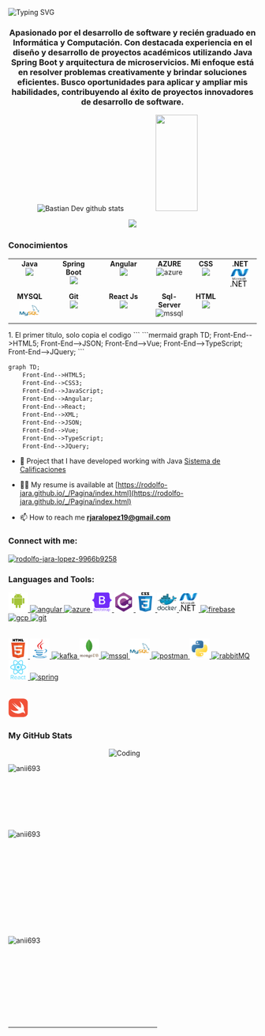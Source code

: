 

<!--
**rodolfo-jara/rodolfo-jara** is a ✨ _special_ ✨ repository because its `README.md` (this file) appears on your GitHub profile.

Here are some ideas to get you started:

- 🔭 I’m currently working on ...
- 🌱 I’m currently learning ...
- 👯 I’m looking to collaborate on ...
- 🤔 I’m looking for help with ...
- 💬 Ask me about ...
- 📫 How to reach me: ...
- 😄 Pronouns: ...
- ⚡ Fun fact: ...
-->
 ![Typing SVG](https://readme-typing-svg.herokuapp.com/?color=02D9F7FF&size=35&center=true&vCenter=true&width=1000&lines=Hello!:Soy+Rodolfo+Jara)
<h3 align="center">Apasionado por el desarrollo de software y recién graduado en Informática y Computación. Con destacada experiencia en el diseño y desarrollo de proyectos académicos utilizando Java Spring Boot y arquitectura de microservicios. Mi enfoque está en resolver problemas creativamente y brindar soluciones eficientes. Busco oportunidades para aplicar y ampliar mis habilidades, contribuyendo al éxito de proyectos innovadores de desarrollo de software.</h3>

<div align="center">  
  <img width="49%" height="195px" src="https://github-readme-stats.vercel.app/api?username=rodolfo-jara&show_icons=true&count_private=true&hide_border=true&title_color=02D9F7FF&icon_color=02D9F7FF&text_color=c9d1d9&bg_color=0d1117" alt="Bastian Dev github stats" /> 
  
  <img width="41%" height="195px" src="https://github-readme-stats.vercel.app/api/top-langs/?username=rodolfo-jara&layout=compact&hide_border=true&title_color=02D9F7FF&text_color=02D9F7FF&bg_color=0d1117" />
</div> 

<p align="center">
 <img  src="https://github-readme-streak-stats.herokuapp.com?user=rodolfo-jara&theme=tokyonight_duo&hide_border=true"
</p>

<h3 align="left">Conocimientos</h3>
<table width="320px">
    <tbody>
        <tr valign="top">
            <td width="100px" align="center">
            <span><strong>Java</strong></span><br>
            <img height="32" src="https://cdn.jsdelivr.net/gh/devicons/devicon/icons/java/java-original.svg">
            </td>
         <td width="120px" align="center">
            <span><strong>Spring Boot</strong></span><br>
            <img height="32px" src="https://cdn.jsdelivr.net/gh/devicons/devicon/icons/spring/spring-original.svg">
            </td>
            <td width="80px" align="center">
            <span><strong>Angular</strong></span><br>
            <img height="32" src="https://cdn.jsdelivr.net/gh/devicons/devicon/icons/angularjs/angularjs-original.svg" />
            </td>
            <td width="80px" align="center">
            <span><strong>AZURE</strong></span><br>
            <img src="https://www.vectorlogo.zone/logos/microsoft_azure/microsoft_azure-icon.svg" alt="azure" width="40" height="40"/>
            </td>
            <td width="80px" align="center">
            <span><strong>CSS</strong></span><br>
            <img height="32px" src="https://cdn.jsdelivr.net/gh/devicons/devicon/icons/css3/css3-original.svg">
            </td>
           <td width="80px" align="center">
            <span><strong>.NET</strong></span><br>
            <img src="https://raw.githubusercontent.com/devicons/devicon/master/icons/dot-net/dot-net-original-wordmark.svg" alt="dotnet" width="40" height="40"/> 
            </td> 
        </tr>
        <tr valign="top">
           <td width="100px" align="center">
            <span><strong>MYSQL</strong></span><br>
            <img src="https://raw.githubusercontent.com/devicons/devicon/master/icons/mysql/mysql-original-wordmark.svg" alt="mysql" width="40" height="40"/>
            </td>
            <td width="80px" align="center">
            <span><strong>Git</strong></span><br>
            <img height="32px" src="https://cdn.jsdelivr.net/gh/devicons/devicon/icons/git/git-plain.svg">
            </td>
            <td width="150px" align="center">
            <span><strong>React Js</strong></span><br>
            <img height="32px" src="https://cdn.jsdelivr.net/gh/devicons/devicon/icons/react/react-original.svg">
            </td>
            <td width="80px" align="center">
            <span><strong>Sql-Server</strong></span><br>
            <img src="https://www.svgrepo.com/show/303229/microsoft-sql-server-logo.svg" alt="mssql" width="40" height="40"/>
            </td>
             <td width="80px" align="center">
            <span><strong>HTML</strong></span><br>
            <img height="32" src="https://cdn.jsdelivr.net/gh/devicons/devicon/icons/html5/html5-original.svg">
            </td>
        </tr>
    </tbody>
</table>
1. El primer titulo, solo copia el codigo
```
```mermaid
graph TD;
    Front-End-->HTML5;
    Front-End-->JSON;
    Front-End-->Vue;
    Front-End-->TypeScript;
    Front-End-->JQuery;
   ```

```mermaid
graph TD;
    Front-End-->HTML5;
    Front-End-->CSS3;
    Front-End-->JavaScript;
    Front-End-->Angular;
    Front-End-->React;
    Front-End-->XML;
    Front-End-->JSON;
    Front-End-->Vue;
    Front-End-->TypeScript;
    Front-End-->JQuery;
   ```
- 🔭 Project that I have developed working with Java [Sistema de Calificaciones](https://github.com/Rodolfo-Jara/ProyectoSistemaDeCalificaciones)

- 👨‍💻 My resume is available at [https://rodolfo-jara.github.io/_/Pagina/index.html](https://rodolfo-jara.github.io/_/Pagina/index.html)

- 📫 How to reach me **rjaralopez19@gmail.com**

<h3 align="left">Connect with me:</h3>
<p align="left">
<a href="https://linkedin.com/in/rodolfo-jara-lopez-9966b9258" target="blank"><img align="center" src="https://raw.githubusercontent.com/rahuldkjain/github-profile-readme-generator/master/src/images/icons/Social/linked-in-alt.svg" alt="rodolfo-jara-lopez-9966b9258" height="30" width="40" /></a>
</p>

<h3 align="left">Languages and Tools:</h3>
<p align="left"> <a href="https://developer.android.com" target="_blank" rel="noreferrer"> <img src="https://raw.githubusercontent.com/devicons/devicon/master/icons/android/android-original-wordmark.svg" alt="android" width="40" height="40"/> </a> <a href="https://angular.io" target="_blank" rel="noreferrer"> <img src="https://angular.io/assets/images/logos/angular/angular.svg" alt="angular" width="40" height="40"/> </a> <a href="https://azure.microsoft.com/en-in/" target="_blank" rel="noreferrer"> <img src="https://www.vectorlogo.zone/logos/microsoft_azure/microsoft_azure-icon.svg" alt="azure" width="40" height="40"/> </a> <a href="https://getbootstrap.com" target="_blank" rel="noreferrer"> <img src="https://raw.githubusercontent.com/devicons/devicon/master/icons/bootstrap/bootstrap-plain-wordmark.svg" alt="bootstrap" width="40" height="40"/> </a> <a href="https://www.w3schools.com/cs/" target="_blank" rel="noreferrer"> <img src="https://raw.githubusercontent.com/devicons/devicon/master/icons/csharp/csharp-original.svg" alt="csharp" width="40" height="40"/> </a> <a href="https://www.w3schools.com/css/" target="_blank" rel="noreferrer"><img src="https://raw.githubusercontent.com/devicons/devicon/master/icons/css3/css3-original-wordmark.svg" alt="css3" width="40" height="40"/> </a> <a href="https://www.docker.com/" target="_blank" rel="noreferrer"> <img src="https://raw.githubusercontent.com/devicons/devicon/master/icons/docker/docker-original-wordmark.svg" alt="docker" width="40" height="40"/> </a> <a href="https://dotnet.microsoft.com/" target="_blank" rel="noreferrer"> <img src="https://raw.githubusercontent.com/devicons/devicon/master/icons/dot-net/dot-net-original-wordmark.svg" alt="dotnet" width="40" height="40"/> </a> <a href="https://firebase.google.com/" target="_blank" rel="noreferrer"> <img src="https://www.vectorlogo.zone/logos/firebase/firebase-icon.svg" alt="firebase" width="40" height="40"/> </a> <a href="https://cloud.google.com" target="_blank" rel="noreferrer"> <img src="https://www.vectorlogo.zone/logos/google_cloud/google_cloud-icon.svg" alt="gcp" width="40" height="40"/> </a> <a href="https://git-scm.com/" target="_blank" rel="noreferrer"> <img src="https://www.vectorlogo.zone/logos/git-scm/git-scm-icon.svg" alt="git" width="40" height="40"/> </a> <a href="https://www.w3.org/html/" target="_blank" rel="noreferrer"><br><br><br><img src="https://raw.githubusercontent.com/devicons/devicon/master/icons/html5/html5-original-wordmark.svg" alt="html5" width="40" height="40"/> </a> <a href="https://www.java.com" target="_blank" rel="noreferrer"> <img src="https://raw.githubusercontent.com/devicons/devicon/master/icons/java/java-original.svg" alt="java" width="40" height="40"/> </a> <a href="https://kafka.apache.org/" target="_blank" rel="noreferrer"> <img src="https://www.vectorlogo.zone/logos/apache_kafka/apache_kafka-icon.svg" alt="kafka" width="40" height="40"/> </a> <a href="https://www.mongodb.com/" target="_blank" rel="noreferrer"> <img src="https://raw.githubusercontent.com/devicons/devicon/master/icons/mongodb/mongodb-original-wordmark.svg" alt="mongodb" width="40" height="40"/> </a> <a href="https://www.microsoft.com/en-us/sql-server" target="_blank" rel="noreferrer"> <img src="https://www.svgrepo.com/show/303229/microsoft-sql-server-logo.svg" alt="mssql" width="40" height="40"/> </a> <a href="https://www.mysql.com/" target="_blank" rel="noreferrer"> <img src="https://raw.githubusercontent.com/devicons/devicon/master/icons/mysql/mysql-original-wordmark.svg" alt="mysql" width="40" height="40"/> </a> <a href="https://postman.com" target="_blank" rel="noreferrer"> <img src="https://www.vectorlogo.zone/logos/getpostman/getpostman-icon.svg" alt="postman" width="40" height="40"/> </a> <a href="https://www.python.org" target="_blank" rel="noreferrer"> <img src="https://raw.githubusercontent.com/devicons/devicon/master/icons/python/python-original.svg" alt="python" width="40" height="40"/> </a> <a href="https://www.rabbitmq.com" target="_blank" rel="noreferrer"> <img src="https://www.vectorlogo.zone/logos/rabbitmq/rabbitmq-icon.svg" alt="rabbitMQ" width="40" height="40"/> </a> <a href="https://reactjs.org/" target="_blank" rel="noreferrer"> <img src="https://raw.githubusercontent.com/devicons/devicon/master/icons/react/react-original-wordmark.svg" alt="react" width="40" height="40"/> </a> <a href="https://spring.io/" target="_blank" rel="noreferrer"> <img src="https://www.vectorlogo.zone/logos/springio/springio-icon.svg" alt="spring" width="40" height="40"/> </a> <a href="https://developer.apple.com/swift/" target="_blank" rel="noreferrer"><br><br><br>  <img src="https://raw.githubusercontent.com/devicons/devicon/master/icons/swift/swift-original.svg" alt="swift" width="40" height="40"/> </a> </p>

<h3>My GitHub Stats</h3>
<img align="right" alt="Coding" width="300" src="https://cdn.dribbble.com/users/1277312/screenshots/14733298/media/39b1045e593737587dd60e42c8422d1f.gif" >
<br>


<p><img align="left" src="https://github-readme-stats.vercel.app/api/top-langs?username=rodolfo-jara&show_icons=true&theme=dark&locale=en&layout=compact" alt="anii693" /></p>

<br><br><br><br><br><br><br>
<p>&nbsp;<img align="left" src="https://github-readme-stats.vercel.app/api?username=rodolfo-jara&show_icons=true&theme=dark&locale=en" alt="anii693" /></p>
<br><br><br><br><br><br><br><br><br><br>

<p><img align="left" src="https://github-readme-streak-stats.herokuapp.com/?user=rodolfo-jara&theme=dark" alt="anii693" /></p>
<br><br><br><br><br><br><br><br><br><br>
<hr width="60%" >

